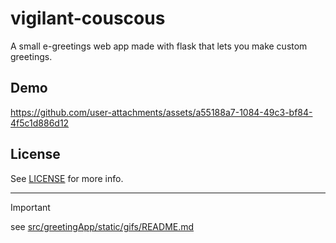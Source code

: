 # vigilant-couscous

A small e-greetings web app made with flask that lets you make custom greetings.

## Demo

https://github.com/user-attachments/assets/a55188a7-1084-49c3-bf84-4f5c1d886d12

## License

See [LICENSE](LICENSE) for more info.

___

> [!IMPORTANT]
> see [src/greetingApp/static/gifs/README.md](src/greetingApp/static/gifs/README.md)


